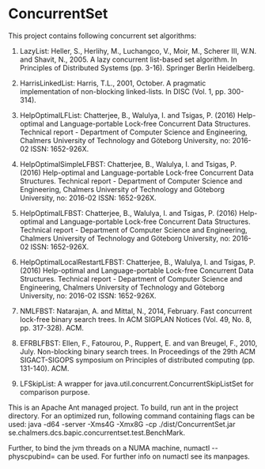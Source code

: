 # ConcurrentSet
This project contains following concurrent set algorithms:

1) LazyList: Heller, S., Herlihy, M., Luchangco, V., Moir, M., Scherer III, W.N. and Shavit, N., 2005. A lazy concurrent list-based set algorithm. In Principles of Distributed Systems (pp. 3-16). Springer Berlin Heidelberg.

2) HarrisLinkedList: Harris, T.L., 2001, October. A pragmatic implementation of non-blocking linked-lists. In DISC (Vol. 1, pp. 300-314).

3) HelpOptimalLFList: Chatterjee, B., Walulya, I. and Tsigas, P. (2016) Help-optimal and Language-portable Lock-free Concurrent Data Structures. Technical report - Department of Computer Science and Engineering, Chalmers University of Technology and Göteborg University, no: 2016-02 ISSN: 1652-926X. 

4) HelpOptimalSimpleLFBST: Chatterjee, B., Walulya, I. and Tsigas, P. (2016) Help-optimal and Language-portable Lock-free Concurrent Data Structures. Technical report - Department of Computer Science and Engineering, Chalmers University of Technology and Göteborg University, no: 2016-02 ISSN: 1652-926X. 

5) HelpOptimalLFBST: Chatterjee, B., Walulya, I. and Tsigas, P. (2016) Help-optimal and Language-portable Lock-free Concurrent Data Structures. Technical report - Department of Computer Science and Engineering, Chalmers University of Technology and Göteborg University, no: 2016-02 ISSN: 1652-926X.

6) HelpOptimalLocalRestartLFBST: Chatterjee, B., Walulya, I. and Tsigas, P. (2016) Help-optimal and Language-portable Lock-free Concurrent Data Structures. Technical report - Department of Computer Science and Engineering, Chalmers University of Technology and Göteborg University, no: 2016-02 ISSN: 1652-926X.

7) NMLFBST: Natarajan, A. and Mittal, N., 2014, February. Fast concurrent lock-free binary search trees. In ACM SIGPLAN Notices (Vol. 49, No. 8, pp. 317-328). ACM.

8) EFRBLFBST: Ellen, F., Fatourou, P., Ruppert, E. and van Breugel, F., 2010, July. Non-blocking binary search trees. In Proceedings of the 29th ACM SIGACT-SIGOPS symposium on Principles of distributed computing (pp. 131-140). ACM.

9) LFSkipList: A wrapper for java.util.concurrent.ConcurrentSkipListSet for comparison purpose.

This is an Apache Ant managed project. To build, run ant in the project directory. For an optimized run, following command containing flags can be used: java -d64 -server -Xms4G -Xmx8G -cp ./dist/ConcurrentSet.jar se.chalmers.dcs.bapic.concurrentset.test.BenchMark.

Further, to bind the jvm threads on a NUMA machine, numactl --physcpubind=<nodes> can be used. For further info on numactl see its manpages.  
